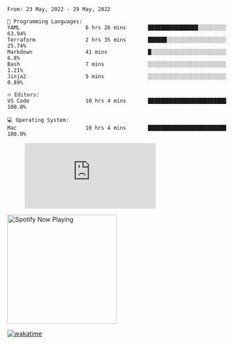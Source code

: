 <!--START_SECTION:waka-->
```text
From: 23 May, 2022 - 29 May, 2022

💬 Programming Languages: 
YAML                     6 hrs 26 mins       ████████████████░░░░░░░░░   63.94% 
Terraform                2 hrs 35 mins       ██████░░░░░░░░░░░░░░░░░░░   25.74% 
Markdown                 41 mins             █░░░░░░░░░░░░░░░░░░░░░░░░   6.8% 
Bash                     7 mins              ░░░░░░░░░░░░░░░░░░░░░░░░░   1.21% 
Jinja2                   5 mins              ░░░░░░░░░░░░░░░░░░░░░░░░░   0.89%

🔥 Editors: 
VS Code                  10 hrs 4 mins       █████████████████████████   100.0%

💻 Operating System: 
Mac                      10 hrs 4 mins       █████████████████████████   100.0%

```


<!--END_SECTION:waka-->

<figure><embed src="https://wakatime.com/share/@gregnrobinson/001c6d31-0c95-44f9-b6d7-9fd705354f62.svg"></embed></figure>

[<img src="https://spotify-playing-gregnrobinson.vercel.app/api/spotify/?background_color=transparent&border_color=transparent" alt="Spotify Now Playing" width="250" />](https://open.spotify.com/user/gregnrobinson-ca)

[![wakatime](https://wakatime.com/badge/user/37718f76-572e-4513-b2c5-41c4d93d287a.svg)](https://wakatime.com/@37718f76-572e-4513-b2c5-41c4d93d287a)



